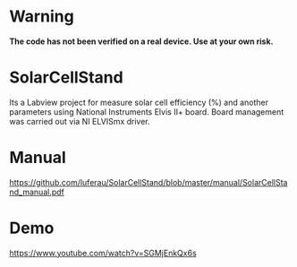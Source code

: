 # Warning
**The code has not been verified on a real device. Use at your own risk.**

# SolarCellStand
Its a Labview project for measure solar cell efficiency (%) and another parameters using National Instruments Elvis II+ board. Board management was carried out via NI ELVISmx driver.

# Manual
https://github.com/luferau/SolarCellStand/blob/master/manual/SolarCellStand_manual.pdf

# Demo
https://www.youtube.com/watch?v=SGMjEnkQx6s
